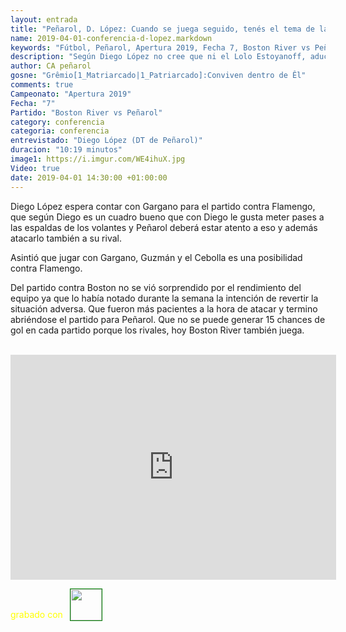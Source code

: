 ```yaml
---
layout: entrada
title: "Peñarol, D. López: Cuando se juega seguido, tenés el tema de las lesiones"
name: 2019-04-01-conferencia-d-lopez.markdown
keywords: "Fútbol, Peñarol, Apertura 2019, Fecha 7, Boston River vs Peñarol, Conferencia, Diego López, Video"
description: "Según Diego López no cree que ni el Lolo Estoyanoff, aductores ni el Toro Fernández esguince lleguen al partido con Flamengo, quien tiene chances de llegar es Gargano que viene bien y se lo va a probar, según López las lesiones vienen con la seguidilla de partidos"
author: CA peñarol
gosne: "Grêmio[1_Matriarcado|1_Patriarcado]:Conviven dentro de Êl"
comments: true
Campeonato: "Apertura 2019"
Fecha: "7"
Partido: "Boston River vs Peñarol"
category: conferencia
categoria: conferencia
entrevistado: "Diego López (DT de Peñarol)"
duracion: "10:19 minutos"
image1: https://i.imgur.com/WE4ihuX.jpg
Video: true
date: 2019-04-01 14:30:00 +01:00:00
---
```

<!---
Campeonato: <span>{{ page.Campeonato }}</span><br>
Fecha: <span>{{ page.Fecha }}</span><br>
Encuentro: <span>{{ page.Partido }}</span><br>-->

Diego López espera contar con Gargano para el partido contra Flamengo, que según Diego es un cuadro bueno que con Diego le gusta meter pases a las espaldas de los volantes y Peñarol deberá estar atento a eso y además atacarlo también a su rival.

Asintió que jugar con Gargano, Guzmán y el Cebolla es una posibilidad contra Flamengo.

Del partido contra Boston no se vió sorprendido por el rendimiento del equipo ya que lo había notado durante la semana la intención de revertir la situación adversa. Que fueron más pacientes a la hora de atacar y termino abriéndose el partido para Peñarol. Que no se puede generar 15 chances de gol en cada partido porque los rivales, hoy Boston River también juega.

<br>

<iframe width="521" height="360" src="https://www.youtube.com/embed/vE3PVkiI-OU" frameborder="0" allow="accelerometer; autoplay; encrypted-media; gyroscope; picture-in-picture" allowfullscreen></iframe>

<span style="color:yellow;">grabado con</span> <a href="http://ffmpeg.org"><img src="{{ site.url }}/images/ffmpeg.png" width="50px" style="border:1px solid green;vertical-align: sub;margin-left:7px;"></a>
